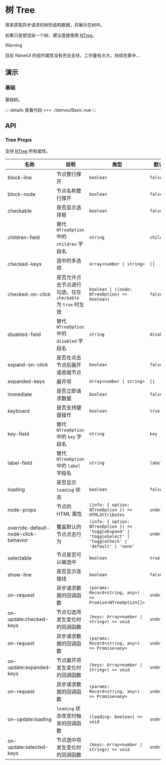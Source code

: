 # 树 Tree

用来获取异步请求的树形结构数据，并展示在树中。

如果只是想渲染一个树，建议直接使用 [NTree](https://www.naiveui.com/zh-CN/light/components/tree)。

> [!WARNING]
> 目前 NaiveUI 的组件属性没有完全支持，工作量有点大，持续完善中...

## 演示

<script setup lang="ts">
import { Basic } from './demos'
</script>

### 基础

基础树。

<Basic />

::: details 查看代码
<<< ./demos/Basic.vue
:::

## API

### Tree Props

支持 [NTree](https://www.naiveui.com/zh-CN/light/components/tree#Tree-Props) 所有属性。

| 名称                                 | 说明                                                        | 类型                                                                                                          | 默认值      |
| ------------------------------------ | ----------------------------------------------------------- | ------------------------------------------------------------------------------------------------------------- | ----------- |
| block-line                           | 节点整行撑开                                                | `boolean`                                                                                                     | `false`     |
| block-node                           | 节点名称整行撑开                                            | `boolean`                                                                                                     | `false`     |
| checkable                            | 是否显示选择框                                              | `boolean`                                                                                                     | `false`     |
| children-field                       | 替代 `NTreeOption` 中的 `children` 字段名                   | `string`                                                                                                      | `children`  |
| checked-keys                         | 选中的多选项                                                | `Array<number \| string>`                                                                                     | `[]`        |
| checked-on-click                     | 是否允许点击节点进行勾选，仅在 `checkable` 为 `true` 时生效 | `boolean \| ((node: NTreeOption) => boolean)`                                                                 | `false`     |
| disabled-field                       | 替代 `NTreeOption` 中的 `disabled` 字段名                   | `string`                                                                                                      | `disabled`  |
| expand-on-click                      | 是否在点击节点后展开或收缩节点                              | `boolean`                                                                                                     | `false`     |
| expanded-keys                        | 展开项                                                      | `Array<number \| string>`                                                                                     | `[]`        |
| immediate                            | 是否立即请求数据                                            | `boolean`                                                                                                     | `false`     |
| keyboard                             | 是否支持键盘操作                                            | `boolean`                                                                                                     | `true`      |
| key-field                            | 替代 `NTreeOption` 中的 `key` 字段名                        | `string`                                                                                                      | `key`       |
| label-field                          | 替代 `NTreeOption` 中的 `label` 字段名                      | `string`                                                                                                      | `label`     |
| loading                              | 是否显示 `loading` 状态                                     | `boolean`                                                                                                     | `false`     |
| node-props                           | 节点的 HTML 属性                                            | `(info: { option: NTreeOption }) => HTMLAttributes`                                                           | `undefined` |
| override-default-node-click-behavior | 覆盖默认的节点点击行为                                      | `(info: { option: NTreeOption }) => 'toggleExpand' \| 'toggleSelect' \| 'toggleCheck' \| 'default' \| 'none'` | `undefined` |
| selectable                           | 节点是否可以被选中                                          | `boolean`                                                                                                     | `true`      |
| show-line                            | 是否显示连接线                                              | `boolean`                                                                                                     | `false`     |
| on-request                           | 异步请求数据的回调函数                                      | `(params: Record<string, any>) => Promise<NTreeOption[]>`                                                     | `undefined` |
| on-update:checked-keys               | 节点勾选项发生变化时的回调函数                              | `(keys: Array<number \| string>) => void`                                                                     | `undefined` |
| on-request                           | 异步请求数据的回调函数                                      | `(params: Record<string, any>) => Promise<any>`                                                               | `undefined` |
| on-update:expanded-keys              | 节点展开项发生变化时的回调函数                              | `(keys: Array<number \| string>) => void`                                                                     | `undefined` |
| on-request                           | 异步请求数据的回调函数                                      | `(params: Record<string, any>) => Promise<any>`                                                               | `undefined` |
| on-update:loading                    | `loading` 状态改变时触发的回调函数                          | `(loading: boolean) => void`                                                                                  | `undefined` |
| on-update:selected-keys              | 节点选中项发生变化时的回调函数                              | `(keys: Array<number \| string>) => void`                                                                     | `undefined` |
